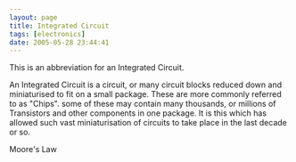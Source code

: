 ```yaml
---
layout: page
title: Integrated Circuit
tags: [electronics]
date: 2005-05-28 23:44:41
---
```

This is an abbreviation for an Integrated Circuit.

An Integrated Circuit is a circuit, or many circuit blocks reduced down and miniaturised to fit on a small package. These are more commonly referred to as "Chips". some of these may contain many thousands, or millions of Transistors and other components in one package. It is this which has allowed such vast miniaturisation of circuits to take place in the last decade or so.

Moore's Law
